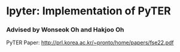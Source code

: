 # Ipyter: Implementation of PyTER

### Advised by Wonseok Oh and Hakjoo Oh
PyTER Paper: http://prl.korea.ac.kr/~pronto/home/papers/fse22.pdf
